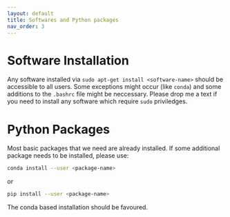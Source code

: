 ```yaml
---
layout: default
title: Softwares and Python packages
nav_order: 3
---
```


# Software Installation
Any software installed via `sudo apt-get install <software-name>` should be accessible to all users. Some exceptions might occur (like `conda`) and some additions to the `.bashrc` file might be neccessary. Please drop me a text if you need to install any software which require `sudo` priviledges.

# Python Packages
Most basic packages that we need are already installed. If some additional package needs to be installed, please use:  
```bash
conda install --user <package-name>
```
or  
```bash
pip install --user <package-name>
```
The conda based installation should be favoured.

